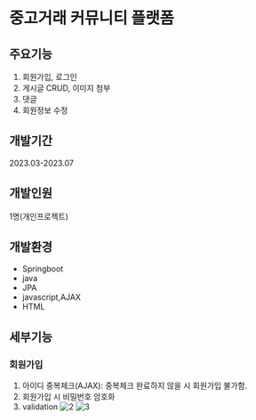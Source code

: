 # 중고거래 커뮤니티 플랫폼

## 주요기능
1. 회원가입, 로그인
2. 게시글 CRUD, 이미지 첨부
3. 댓글
4. 회원정보 수정

## 개발기간
2023.03-2023.07

## 개발인원
1명(개인프로젝트)

## 개발환경
- Springboot
- java
- JPA
- javascript,AJAX
- HTML

## 세부기능
### 회원가입
1. 아이디 중복체크(AJAX): 중복체크 완료하지 않을 시 회원가입 불가함.
2. 회원가입 시 비밀번호 암호화
3. validation
![2](https://github.com/uuuuuunu/Boardpj/assets/125693102/7a95fa78-84cc-4922-856a-fc15e1b5f466)
![3](https://github.com/uuuuuunu/Boardpj/assets/125693102/0c38c7e5-14b3-40fd-83f6-adb7fc7324d2)
